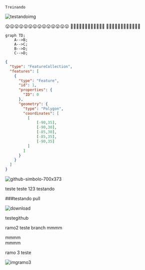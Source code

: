 `Treinando`

![testandoimg](https://www.valuehost.com.br/blog/wp-content/uploads/2015/03/code2.jpg.webp)

😛😛😛😛😛😛😛😛😛😛😛😛😛😛
🥶🥶🥶🥶🥶🥶🥶🥶🥶🥶🥶🥶
🫥🫥🫥🫥🫥🫥🫥🫥🫥🫥🫥🫥

<!-- Isso não deve aparecer-->

```mermaid
graph TD;
    A-->B;
    A-->C;
    B-->D;
    C-->D;
```


```geojson
{
  "type": "FeatureCollection",
  "features": [
    {
      "type": "Feature",
      "id": 1,
      "properties": {
        "ID": 0
      },
      "geometry": {
        "type": "Polygon",
        "coordinates": [
          [
              [-90,35],
              [-90,30],
              [-85,30],
              [-85,35],
              [-90,35]
          ]
        ]
      }
    }
  ]
}
```


![github-simbolo-700x373](https://github.com/ViniciusAlvesGitHub/Readme/assets/132413949/367e79e8-9d2e-40b2-9478-88a04d0d219b)


teste
teste
123
testando



###testando pull 

![download](https://github.com/ViniciusAlvesGitHub/Readme/assets/132413949/471a16be-f671-49e6-9c38-f9b9409b8a52)

testegithub

ramo2 teste branch
mmmm

mmmm  
mmmm






ramo 3 teste

![imgramo3](https://nobug.com.br/wp-content/uploads/2021/12/qual-o-melhor-banco-de-dados.jpg)







